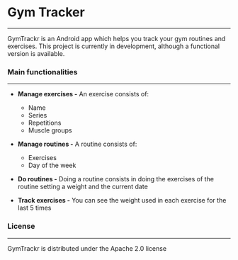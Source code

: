 # Gym Tracker
---------------------------------------------
GymTrackr is an Android app which helps you track your gym routines and exercises. This project is currently in development, although a functional version is available.

### Main functionalities
-------------------------

* **Manage exercises -**  An exercise consists of: 

	* Name
	* Series
	* Repetitions
	* Muscle groups

* **Manage routines -** A routine consists of:
	
	* Exercises
	* Day of the week

* **Do routines -** Doing a routine consists in doing the exercises of the routine setting a weight and the current date

* **Track exercises -** You can see the weight used in each exercise for the last 5 times 

### License
---------------
GymTrackr is distributed under the Apache 2.0 license